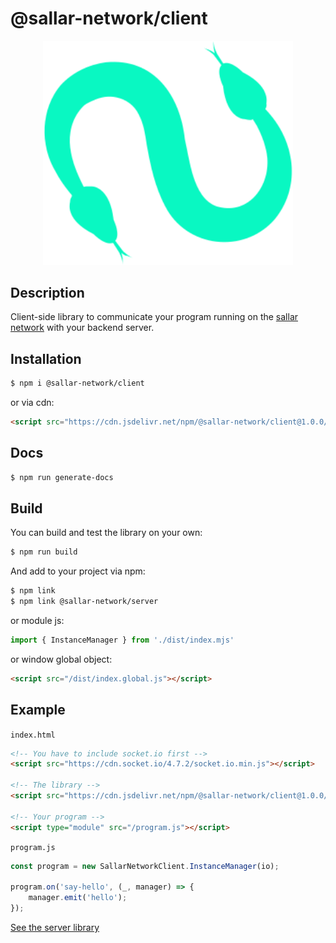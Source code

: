 # @sallar-network/client

<p align="center">
    <img src="./logo.svg" width="400px">
</p>

## Description

Client-side library to communicate your program running on the [sallar network](https://sallar.io/) with your backend server.

## Installation

```bash
$ npm i @sallar-network/client
```

or via cdn:

```html
<script src="https://cdn.jsdelivr.net/npm/@sallar-network/client@1.0.0/dist/index.global.js"></script>
```

## Docs

```bash
$ npm run generate-docs
```

## Build

You can build and test the library on your own:

```bash
$ npm run build
```

And add to your project via npm:

```bash
$ npm link
$ npm link @sallar-network/server
```

or module js:

```js
import { InstanceManager } from './dist/index.mjs'
```

or window global object:

```html
<script src="/dist/index.global.js"></script>
```

## Example

`index.html`

```html
<!-- You have to include socket.io first -->
<script src="https://cdn.socket.io/4.7.2/socket.io.min.js"></script>

<!-- The library -->
<script src="https://cdn.jsdelivr.net/npm/@sallar-network/client@1.0.0/dist/index.global.js"></script>

<!-- Your program -->
<script type="module" src="/program.js"></script>
```

`program.js`

```js
const program = new SallarNetworkClient.InstanceManager(io);

program.on('say-hello', (_, manager) => {
    manager.emit('hello');
});
```

[See the server library](https://github.com/NERVE-labs-team/sallar-network-server-library)